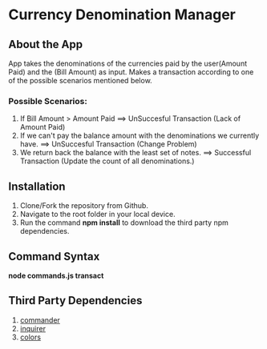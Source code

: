 # Currency Denomination Manager

## About the App
  App takes the denominations of the currencies paid by the user(Amount Paid) and the (Bill Amount) as input. Makes a transaction according to 
  one of the possible scenarios mentioned below.
  
  ### Possible Scenarios:
  1. If Bill Amount > Amount Paid   ==>  UnSuccesful Transaction (Lack of Amount Paid)
  2. If we can't pay the balance amount with the denominations we currently have.  ==>  UnSuccesful Transaction (Change Problem)
  3. We return back the balance with the least set of notes. ==> Successful Transaction (Update the count of all denominations.)
  
## Installation
1. Clone/Fork the repository from Github.
2. Navigate to the root folder in your local device.
3. Run the command **npm install** to download the third party npm dependencies.

## Command Syntax
**node commands.js transact**

## Third Party Dependencies 
1. [commander](https://www.npmjs.com/package/commander) 
2. [inquirer](https://www.npmjs.com/package/inquirer)
3. [colors](https://www.npmjs.com/package/colors)
